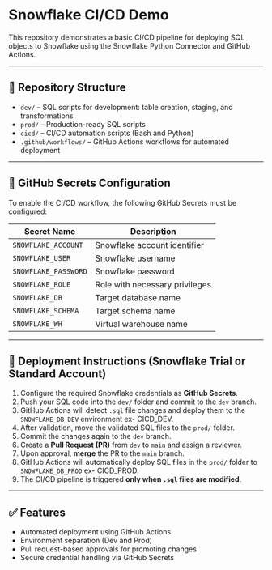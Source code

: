 # Snowflake CI/CD Demo

This repository demonstrates a basic CI/CD pipeline for deploying SQL objects to Snowflake using the Snowflake Python Connector and GitHub Actions.

---

## 📁 Repository Structure

- `dev/` – SQL scripts for development: table creation, staging, and transformations
- `prod/` – Production-ready SQL scripts
- `cicd/` – CI/CD automation scripts (Bash and Python)
- `.github/workflows/` – GitHub Actions workflows for automated deployment

---

## 🔐 GitHub Secrets Configuration

To enable the CI/CD workflow, the following GitHub Secrets must be configured:

| Secret Name         | Description                             |
|---------------------|-----------------------------------------|
| `SNOWFLAKE_ACCOUNT` | Snowflake account identifier            |
| `SNOWFLAKE_USER`    | Snowflake username                      |
| `SNOWFLAKE_PASSWORD`| Snowflake password                      |
| `SNOWFLAKE_ROLE`    | Role with necessary privileges          |
| `SNOWFLAKE_DB`      | Target database name                    |
| `SNOWFLAKE_SCHEMA`  | Target schema name                      |
| `SNOWFLAKE_WH`      | Virtual warehouse name                  |

---

## 🚀 Deployment Instructions (Snowflake Trial or Standard Account)

1. Configure the required Snowflake credentials as **GitHub Secrets**.
2. Push your SQL code into the `dev/` folder and commit to the `dev` branch.
3. GitHub Actions will detect `.sql` file changes and deploy them to the `SNOWFLAKE_DB_DEV` environment ex- CICD_DEV.
4. After validation, move the validated SQL files to the `prod/` folder.
5. Commit the changes again to the `dev` branch.
6. Create a **Pull Request (PR)** from `dev` to `main` and assign a reviewer.
7. Upon approval, **merge** the PR to the `main` branch.
8. GitHub Actions will automatically deploy SQL files in the `prod/` folder to `SNOWFLAKE_DB_PROD` ex- CICD_PROD.
9. The CI/CD pipeline is triggered **only when `.sql` files are modified**.

---

## ✅ Features

- Automated deployment using GitHub Actions
- Environment separation (Dev and Prod)
- Pull request-based approvals for promoting changes
- Secure credential handling via GitHub Secrets

